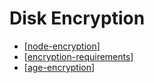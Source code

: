 # Disk Encryption

* [[node-encryption]]
* [[encryption-requirements]]
* [[age-encryption]]

[//begin]: # "Autogenerated link references for markdown compatibility"
[node-encryption]: node-encryption "Node Encryption"
[encryption-requirements]: encryption-requirements "Encryption Requirements"
[age-encryption]: age-encryption "Age encryption"
[//end]: # "Autogenerated link references"
